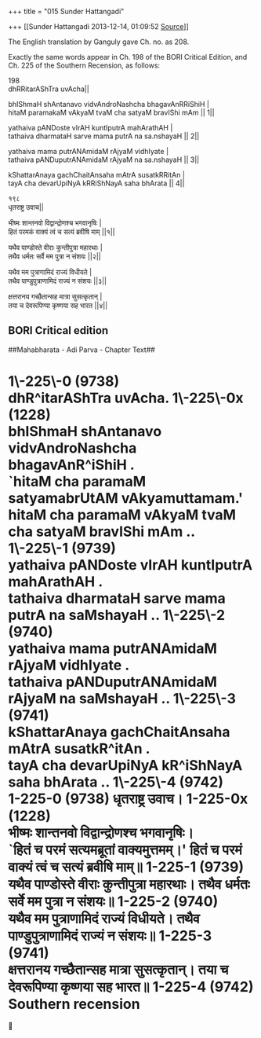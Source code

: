 +++
title = "015 Sunder Hattangadi"

+++
[[Sunder Hattangadi	2013-12-14, 01:09:52 [Source](https://groups.google.com/g/samskrita/c/Hd_Xp7QZ3ZM)]]



The English translation by Ganguly gave Ch. no. as 208.

Exactly the same words appear in Ch. 198 of the BORI Critical Edition, and Ch. 225 of the Southern Recension, as follows:

  

 198  
dhRRitarAShTra uvAcha\|\|  
  
bhIShmaH shAntanavo vidvAndroNashcha bhagavAnRRiShiH \|  
hitaM paramakaM vAkyaM tvaM cha satyaM bravIShi mAm \|\| 1\|\|  
  
yathaiva pANDoste vIrAH kuntIputrA mahArathAH \|  
tathaiva dharmataH sarve mama putrA na sa.nshayaH \|\| 2\|\|  
  
yathaiva mama putrANAmidaM rAjyaM vidhIyate \|  
tathaiva pANDuputrANAmidaM rAjyaM na sa.nshayaH \|\| 3\|\|  
  
kShattarAnaya gachChaitAnsaha mAtrA susatkRRitAn \|  
tayA cha devarUpiNyA kRRiShNayA saha bhArata \|\| 4\|\|  
  
 १९८  
धृतराष्ट्र उवाच\|\|  
  
भीष्मः शान्तनवो विद्वान्द्रोणश्च भगवानृषिः \|  
हितं परमकं वाक्यं त्वं च सत्यं ब्रवीषि माम् \|\|१\|\|  
  
यथैव पाण्डोस्ते वीराः कुन्तीपुत्रा महारथाः \|  
तथैव धर्मतः सर्वे मम पुत्रा न संशयः \|\|२\|\|  
  
यथैव मम पुत्राणामिदं राज्यं विधीयते \|  
तथैव पाण्डुपुत्राणामिदं राज्यं न संशयः \|\|३\|\|  
  
क्षत्तरानय गच्छैतान्सह मात्रा सुसत्कृतान् \|  
तया च देवरूपिण्या कृष्णया सह भारत \|\|४\|\|  
  
BORI Critical edition  
---------------------------------------------------------------------------------------------  
##Mahabharata - Adi Parva - Chapter Text##  
  
1\\-225\\-0 (9738)  
dhR^itarAShTra uvAcha. 1\\-225\\-0x (1228)  
bhIShmaH shAntanavo vidvAndroNashcha bhagavAnR^iShiH .  
\`hitaM cha paramaM satyamabrUtAM vAkyamuttamam.'  
hitaM cha paramaM vAkyaM tvaM cha satyaM bravIShi mAm .. 1\\-225\\-1 (9739)  
yathaiva pANDoste vIrAH kuntIputrA mahArathAH .  
tathaiva dharmataH sarve mama putrA na saMshayaH .. 1\\-225\\-2 (9740)  
yathaiva mama putrANAmidaM rAjyaM vidhIyate .  
tathaiva pANDuputrANAmidaM rAjyaM na saMshayaH .. 1\\-225\\-3 (9741)  
kShattarAnaya gachChaitAnsaha mAtrA susatkR^itAn .  
tayA cha devarUpiNyA kR^iShNayA saha bhArata .. 1\\-225\\-4 (9742)  
1-225-0 (9738) धृतराष्ट्र उवाच। 1-225-0x (1228)  
भीष्मः शान्तनवो विद्वान्द्रोणश्च भगवानृषिः।  
\`हितं च परमं सत्यमब्रूतां वाक्यमुत्तमम्।' हितं च परमं वाक्यं त्वं च सत्यं ब्रवीषि माम्॥ 1-225-1 (9739)  
यथैव पाण्डोस्ते वीराः कुन्तीपुत्रा महारथाः। तथैव धर्मतः सर्वे मम पुत्रा न संशयः॥ 1-225-2 (9740)  
यथैव मम पुत्राणामिदं राज्यं विधीयते। तथैव पाण्डुपुत्राणामिदं राज्यं न संशयः॥ 1-225-3 (9741)  
क्षत्तरानय गच्छैतान्सह मात्रा सुसत्कृतान्। तया च देवरूपिण्या कृष्णया सह भारत॥ 1-225-4 (9742)  
Southern recension  
================================================  
  




